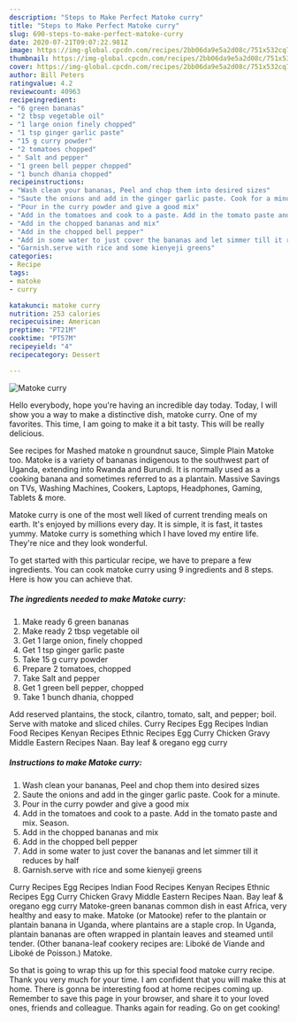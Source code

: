 ```yaml
---
description: "Steps to Make Perfect Matoke curry"
title: "Steps to Make Perfect Matoke curry"
slug: 690-steps-to-make-perfect-matoke-curry
date: 2020-07-21T09:07:22.981Z
image: https://img-global.cpcdn.com/recipes/2bb06da9e5a2d08c/751x532cq70/matoke-curry-recipe-main-photo.jpg
thumbnail: https://img-global.cpcdn.com/recipes/2bb06da9e5a2d08c/751x532cq70/matoke-curry-recipe-main-photo.jpg
cover: https://img-global.cpcdn.com/recipes/2bb06da9e5a2d08c/751x532cq70/matoke-curry-recipe-main-photo.jpg
author: Bill Peters
ratingvalue: 4.2
reviewcount: 40963
recipeingredient:
- "6 green bananas"
- "2 tbsp vegetable oil"
- "1 large onion finely chopped"
- "1 tsp ginger garlic paste"
- "15 g curry powder"
- "2 tomatoes chopped"
- " Salt and pepper"
- "1 green bell pepper chopped"
- "1 bunch dhania chopped"
recipeinstructions:
- "Wash clean your bananas, Peel and chop them into desired sizes"
- "Saute the onions and add in the ginger garlic paste. Cook for a minute."
- "Pour in the curry powder and give a good mix"
- "Add in the tomatoes and cook to a paste. Add in the tomato paste and mix. Season."
- "Add in the chopped bananas and mix"
- "Add in the chopped bell pepper"
- "Add in some water to just cover the bananas and let simmer till it reduces by half"
- "Garnish.serve with rice and some kienyeji greens"
categories:
- Recipe
tags:
- matoke
- curry

katakunci: matoke curry 
nutrition: 253 calories
recipecuisine: American
preptime: "PT21M"
cooktime: "PT57M"
recipeyield: "4"
recipecategory: Dessert

---
```



![Matoke curry](https://img-global.cpcdn.com/recipes/2bb06da9e5a2d08c/751x532cq70/matoke-curry-recipe-main-photo.jpg)

Hello everybody, hope you're having an incredible day today. Today, I will show you a way to make a distinctive dish, matoke curry. One of my favorites. This time, I am going to make it a bit tasty. This will be really delicious.

See recipes for Mashed matoke n groundnut sauce, Simple Plain Matoke too. Matoke is a variety of bananas indigenous to the southwest part of Uganda, extending into Rwanda and Burundi. It is normally used as a cooking banana and sometimes referred to as a plantain. Massive Savings on TVs, Washing Machines, Cookers, Laptops, Headphones, Gaming, Tablets &amp; more.

Matoke curry is one of the most well liked of current trending meals on earth. It's enjoyed by millions every day. It is simple, it is fast, it tastes yummy. Matoke curry is something which I have loved my entire life. They're nice and they look wonderful.


To get started with this particular recipe, we have to prepare a few ingredients. You can cook matoke curry using 9 ingredients and 8 steps. Here is how you can achieve that.

<!--inarticleads1-->

##### The ingredients needed to make Matoke curry:

1. Make ready 6 green bananas
1. Make ready 2 tbsp vegetable oil
1. Get 1 large onion, finely chopped
1. Get 1 tsp ginger garlic paste
1. Take 15 g curry powder
1. Prepare 2 tomatoes, chopped
1. Take  Salt and pepper
1. Get 1 green bell pepper, chopped
1. Take 1 bunch dhania, chopped


Add reserved plantains, the stock, cilantro, tomato, salt, and pepper; boil. Serve with matoke and sliced chiles. Curry Recipes Egg Recipes Indian Food Recipes Kenyan Recipes Ethnic Recipes Egg Curry Chicken Gravy Middle Eastern Recipes Naan. Bay leaf &amp; oregano egg curry 

<!--inarticleads2-->

##### Instructions to make Matoke curry:

1. Wash clean your bananas, Peel and chop them into desired sizes
1. Saute the onions and add in the ginger garlic paste. Cook for a minute.
1. Pour in the curry powder and give a good mix
1. Add in the tomatoes and cook to a paste. Add in the tomato paste and mix. Season.
1. Add in the chopped bananas and mix
1. Add in the chopped bell pepper
1. Add in some water to just cover the bananas and let simmer till it reduces by half
1. Garnish.serve with rice and some kienyeji greens


Curry Recipes Egg Recipes Indian Food Recipes Kenyan Recipes Ethnic Recipes Egg Curry Chicken Gravy Middle Eastern Recipes Naan. Bay leaf &amp; oregano egg curry Matoke-green bananas common dish in east Africa, very healthy and easy to make. Matoke (or Matooke) refer to the plantain or plantain banana in Uganda, where plantains are a staple crop. In Uganda, plantain bananas are often wrapped in plantain leaves and steamed until tender. (Other banana-leaf cookery recipes are: Liboké de Viande and Liboké de Poisson.) Matoke. 

So that is going to wrap this up for this special food matoke curry recipe. Thank you very much for your time. I am confident that you will make this at home. There is gonna be interesting food at home recipes coming up. Remember to save this page in your browser, and share it to your loved ones, friends and colleague. Thanks again for reading. Go on get cooking!
